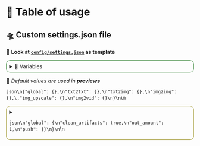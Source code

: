 # 🍹 Table of usage
## 🛸 Custom settings.json file

🚀 **Look at [`config/settings.json`](https://github.com/AI-Image-Gen/generator/blob/main/config/settings.json) as template**

<details style="border: 1px solid #006400; border-radius: 10px; padding: 7px; margin-bottom: 10px">
<summary> 📖 Variables</summary>

## 📔 Types of data
| 🔢 Input      | 🛸 Type | 🔥 Inputs              |
|:-------------:|:-------:|:----------------------:|
|`bool`         | boolean | `true` or `false`      | 
|`int`          | integer | any `number`           | 
|`str`          | string  | any `characters`       | 
|`arr`          | array   | array of some `input`s | 

## 💬 Input strings
🌐 *Example use:*
```json\n"input": "{REPO}"\n```\n

| 🔢 Input {}   | 🛸 Meaning              | 🔥 Side notes   |
|:-------------:|:-----------------------:|:---------------:|
|`REPO`         | `str` repository path   |<details><summary>Example</summary> `"repo/path"`</details>|

<details style="border: 1px solid #8B8000; border-radius: 10px; padding: 7px; margin-bottom: 10px">
<summary>

```json\n"input": "{config.Input}"\n```\n
</summary>

| 🔢 Input | 🛸 Meaning           |🔥 Side notes         |
|:------------------:|:--------------------:|:--------------------:|
|`mix0`              | Outputs amount `arr` | <details><summary>Example</summary>`[0, 1]` for <br>`out_amount: 2`</details>|
|`mix1`              | mix0 + previous ai amount `arr`     | 
|`mix2`              | mix1 + previous ai amount `arr`     | 

<details style="border: 1px solid #00008B; border-radius: 10px; padding: 7px">
<summary>

```json\n"input": "{config.models.Input}"\n```\n
</summary>

🚀 *Will be generated from config/models.json*

| 🔢 Input | 🛸 Meaning           |🔥 Side notes         |
|:------------------:|:--------------------:|:--------------------:|
|`txt2img`              | txt2img supported AI models `arr` | <details><summary>Example</summary>`["sd-v1.5"]`</details>|
|`img2img`              | img2img supported AI models `arr`     | 
|`img_upscale`              | img_upscale supported AI models `arr` | 
|`img2vid`              | img2vid supported AI models `arr`     | 

</details>
</details>

<details style="border: 1px solid #8B8000; border-radius: 10px; padding: 7px">
<summary>

```json\n"input": "{txt2txt.Input}"\n```\n
</summary>

🚀 *Will be generated from config/models.json*

| 🔢 Input | 🛸 Meaning           |🔥 Side notes         |
|:------------------:|:--------------------:|:--------------------:|
|`prompt`              | AI optimized prompt `str` | <details><summary>Example</summary>`"Generate something"`</details>|


</details>



</details>  


🚨 *Default values are used in **previews***  

```json\n{"global": {},\n"txt2txt": {},\n"txt2img": {},\n"img2img": {},\,"img_upscale": {},\n"img2vid": {}\n}\n```\n

<details style="border: 1px solid #8B8000; border-radius: 10px; padding: 7px">
<summary>

```json\n"global": {\n"clean_artifacts": true,\n"out_amount": 1,\n"push": {}\n}\n```\n
</summary>

| ⚡ Setting      | 🔢 Input          | 🔥 Description  |
|:----------------:|:------------------:|:--------------:|
|`clean_artifacts`| `bool`             | Delete temporary artifacts?| 
|`out_amount`| `int`<br>in **1**-**10** range    | How many prompts should be called?<details style="border: 1px solid; border-radius: 10px; padding: 2px"><summary>*Limitations* 🚧</summary>Edit available only with<br>**txt2txt** `active: true`</details> | 

<details style="border: 1px solid #006400; border-radius: 10px; padding: 7px">
<summary>

```json\n"push": {\n"active": true,\n"imgs_dir": "{REPO}/content/img",\n"vids_dir": "{REPO}/content/vid",\n"prompt_dir": "{REPO}/content/prompts",\n}\n```\n

</summary>

| ⚡ Setting      | 🔢 Input          | 🔥 Description |
|:---------------:|:------------------:|:---------------|
|`active`| `bool` | Push to repository? |
|`imgs_dir`| `str` | Images push path  |
|`vids_dir`| `str` | Videos push path  |
|`prompt_dir`| `str` | Prompts push path  |

</details>

</details>